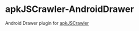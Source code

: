 # apkJSCrawler-AndroidDrawer
Android Drawer plugin for [apkJSCrawler](https://github.com/jacksonchen/apkJSCrawler)
